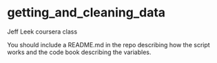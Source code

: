 # getting_and_cleaning_data
Jeff Leek coursera class

You should include a README.md in the repo describing how the script works and the code book describing the variables.
